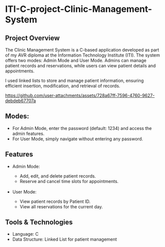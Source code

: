 # ITI-C-project-Clinic-Management-System
## Project Overview
<p>The Clinic Management System is a C-based application developed as part of my AVR diploma at the Information Technology Institute (ITI). The system offers two modes: Admin Mode and User Mode. Admins can manage patient records and reservations, while users can view patient details and appointments.
  
I used linked lists to store and manage patient information, ensuring efficient insertion, modification, and retrieval of records.</p>


https://github.com/user-attachments/assets/728a67ff-7596-4760-9627-debdeb67707a


## Modes:
<ul> 
  <li>For Admin Mode, enter the password (default: 1234) and access the admin features.</li>
  <li>For User Mode, simply navigate without entering any password.</li>
</ul>

## Features
<ul> 
  <li>Admin Mode:</li>
  <ul>
    <li>Add, edit, and delete patient records.</li>
    <li>Reserve and cancel time slots for appointments.</li>
  </ul>
  <br>
  <li>User Mode:</li>
  <ul>
    <li>View patient records by Patient ID.</li>
    <li>View all reservations for the current day.</li>
  </ul>
</ul>

## Tools & Technologies
<ul> 
  <li>Language: C</li>
  <li>Data Structure: Linked List for patient management</li>
</ul> 
